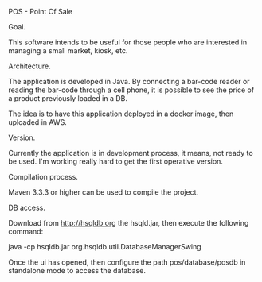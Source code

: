 POS - Point Of Sale

Goal.

This software intends to be useful for those people who are interested in managing a small market, kiosk, etc.

Architecture.

The application is developed in Java. By connecting a bar-code reader or reading the bar-code through a cell phone, it is possible to see the price of a product previously loaded in a DB.

The idea is to have this application deployed in a docker image, then uploaded in AWS.

Version.

Currently the application is in development process, it means, not ready to be used. I'm working really hard to get the first operative version.

Compilation process.

Maven 3.3.3 or higher can be used to compile the project.

DB access.

Download from http://hsqldb.org the hsqld.jar, then execute the following command:

java -cp hsqldb.jar org.hsqldb.util.DatabaseManagerSwing

Once the ui has opened, then configure the path pos/database/posdb in standalone mode to access the database. 
